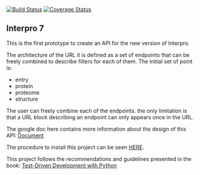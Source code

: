 
[![Build Status](https://travis-ci.org/ProteinsWebTeam/interpro7-api.svg?branch=master)](https://travis-ci.org/ProteinsWebTeam/interpro7-api)
[![Coverage Status](https://coveralls.io/repos/github/ProteinsWebTeam/interpro7-api/badge.svg?branch=master)](https://coveralls.io/github/ProteinsWebTeam/interpro7-api?branch=master)

## Interpro 7

This is the first prototype to create an API for the new version of Interpro.

The architecture of the URL it is defined as a set of endpoints that can be freely combined to describe filters for each of them. The initial set of point is:

* entry
* protein
* proteome
* structure

The user can freely combine each of the endpoints. the only limitation is that a URL block describing an endpoint can only appears once in the URL. 

The google doc here contains more information about the design of this API: [Document](https://docs.google.com/document/d/1JkZAkGI6KjZdqwJFXYlTFPna82p68vom_CojYYaTAR0/edit?usp=sharing)

The procedure to install this project can be seen [HERE](deploy_tools/README.md).

This project follows the recommendations and guidelines presented in the book:
[Test-Driven Development with Python](http://chimera.labs.oreilly.com/books/1234000000754/index.html)
